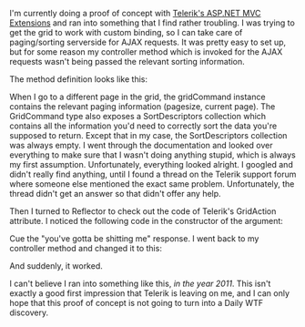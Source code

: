 I'm currently doing a proof of concept with <a href="http://www.telerik.com/products/aspnet-mvc.aspx">Telerik's ASP.NET MVC Extensions</a> and ran into something that I find rather troubling. I was trying to get the grid to work with custom binding, so I can take care of paging/sorting serverside for AJAX requests.  It was pretty easy to set up, but for some reason my controller method which is invoked for the AJAX requests wasn't being passed the relevant sorting information.

The method definition looks like this:

<script src="https://gist.github.com/3728615.js?file=s1.cs"></script>

When I go to a different page in the grid, the gridCommand instance contains the relevant paging information (pagesize, current page).  The GridCommand type also exposes a SortDescriptors collection which contains all the information you'd need to correctly sort the data you're supposed to return.  Except that in my case, the SortDescriptors collection was always empty. I went through the documentation and looked over everything to make sure that I wasn't doing anything stupid, which is always my first assumption.  Unfortunately, everything looked alright. I googled and didn't really find anything, until I found a thread on the Telerik support forum where someone else mentioned the exact same problem.  Unfortunately, the thread didn't get an answer so that didn't offer any help. 

Then I turned to Reflector to check out the code of Telerik's GridAction attribute. I noticed the following code in the constructor of the argument:

<script src="https://gist.github.com/3728615.js?file=s2.cs"></script>

Cue the "you've gotta be shitting me" response.  I went back to my controller method and changed it to this:

<script src="https://gist.github.com/3728615.js?file=s3.cs"></script>

And suddenly, it worked. 

I can't believe I ran into something like this, <em>in the year 2011</em>.  This isn't exactly a good first impression that Telerik is leaving on me, and I can only hope that this proof of concept is not going to turn into a Daily WTF discovery.